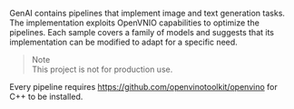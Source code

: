 GenAI contains pipelines that implement image and text generation tasks. The implementation exploits OpenVNIO capabilities to optimize the pipelines. Each sample covers a family of models and suggests that its implementation can be modified to adapt for a specific need.

> Note  
This project is not for production use.

Every pipeline requires https://github.com/openvinotoolkit/openvino for C++ to be installed.
